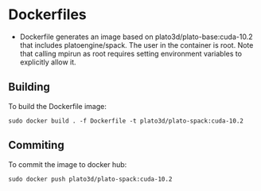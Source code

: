 # Dockerfiles
- Dockerfile generates an image based on plato3d/plato-base:cuda-10.2 that includes platoengine/spack.  The user in the container is root.  Note that calling mpirun as root requires setting environment variables to explicitly allow it.

## Building
To build the Dockerfile image:

```shell
sudo docker build . -f Dockerfile -t plato3d/plato-spack:cuda-10.2
```

## Commiting
To commit the image to docker hub:
```shell
sudo docker push plato3d/plato-spack:cuda-10.2
```
